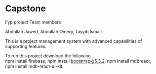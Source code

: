 # Capstone

Fyp project Team members 

Abdullah Jawed,
Abdullah Omerji,
Tayyib Ismail.

This is a project management system with advanced capabilities of supporting features.



To run this project download the following  
npm install firebase,
npm install bootstrap@5.3.2,
npm install mdbreact,
npm install mdb-react-ui-kit.
